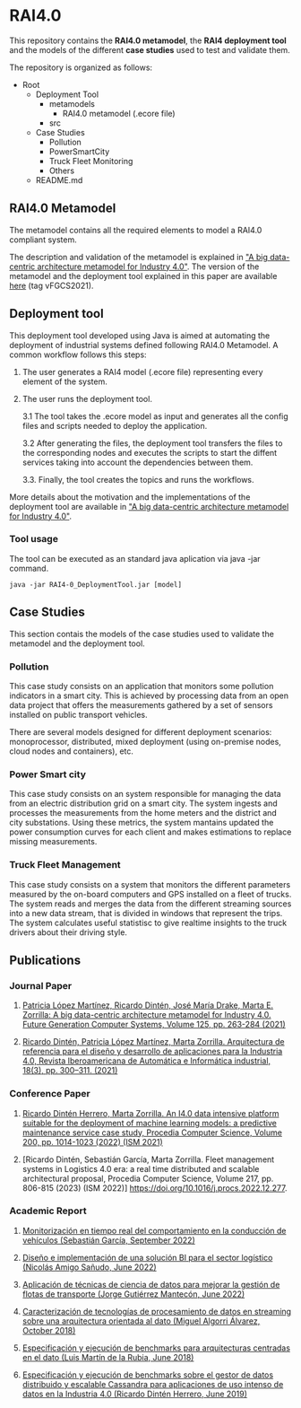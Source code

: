 # RAI4.0
This repository contains the **RAI4.0 metamodel**, the **RAI4 deployment tool** and the models of the different **case studies** used to test and validate them.

The repository is organized as follows:
* Root
    * Deployment Tool
        + metamodels
            - RAI4.0 metamodel (.ecore file)
        + src
    * Case Studies
        + Pollution
        + PowerSmartCity
        + Truck Fleet Monitoring
        + Others
    * README.md

## RAI4.0 Metamodel
The metamodel contains all the required elements to model a RAI4.0 compliant system. 

The description and validation of the metamodel is explained in ["A big data-centric architecture metamodel for Industry 4.0"](https://doi.org/10.1016/j.future.2021.06.020). The version of the metamodel and the deployment tool explained in this paper are available [here](https://github.com/istr-uc/RAI4DeploymentTool/releases/tag/vFGCS2021) (tag vFGCS2021).

## Deployment tool
This deployment tool developed using Java is aimed at automating the deployment of industrial systems defined following RAI4.0 Metamodel. A common workflow follows this steps:
1. The user generates a RAI4 model (.ecore file) representing every element of the system.
2. The user runs the deployment tool.

    3.1 The tool takes the .ecore model as input and generates all the config files and scripts needed to deploy the application.

    3.2 After generating the files, the deployment tool transfers the files to the corresponding nodes and executes the scripts to start the diffent services taking into account the dependencies between them.

    3.3. Finally, the tool creates the topics and runs the workflows.

More details about the motivation and the implementations of the deployment tool are available in ["A big data-centric architecture metamodel for Industry 4.0"](https://doi.org/10.1016/j.future.2021.06.020).

### Tool usage


The tool can be executed as an standard java aplication via java -jar command.

`java -jar RAI4-0_DeploymentTool.jar [model]`


## Case Studies
This section contais the models of the case studies used to validate the metamodel and the deployment tool.
### Pollution
This case study consists on an application that monitors some pollution indicators in a smart city. This is achieved by processing data from an open data project that offers the measurements gathered by a set of sensors installed on public transport vehicles.

There are several models designed for different deployment scenarios: monoprocessor, distributed, mixed deployment (using on-premise nodes, cloud nodes and containers), etc.
### Power Smart city
This case study consists on an system responsible for managing the data from an electric distribution grid on a smart city. The system ingests and processes the measurements from the home meters and the district and city substations. Using these metrics, the system mantains updated the power consumption curves for each client and makes estimations to replace missing measurements.
### Truck Fleet Management
This case study consists on a system that monitors the different parameters measured by the on-board computers and GPS installed on a fleet of trucks. The system reads and merges the data from the different streaming sources into a new data stream, that is divided in windows that represent the trips. The system calculates useful statistisc to give realtime insights to the truck drivers about their driving style.

## Publications

### Journal Paper
1. [Patricia López Martínez, Ricardo Dintén, José María Drake, Marta E. Zorrilla: A big data-centric architecture metamodel for Industry 4.0. Future Generation Computer Systems, Volume 125, pp. 263-284 (2021)](https://doi.org/10.1016/j.future.2021.06.020)

2. [Ricardo Dintén, Patricia López Martínez, Marta Zorrilla. Arquitectura de referencia para el diseño y desarrollo de aplicaciones para la Industria 4.0, Revista Iberoamericana de Automática e Informática industrial, 18(3), pp. 300–311. (2021)](https://polipapers.upv.es/index.php/RIAI/article/view/14532)

### Conference Paper
1. [Ricardo Dintén Herrero, Marta Zorrilla. An I4.0 data intensive platform suitable for the deployment of machine learning models: a predictive maintenance service case study, Procedia Computer Science, Volume 200, pp. 1014-1023 (2022) (ISM 2021)](https://doi.org/10.1016/j.procs.2022.01.300)

2. [Ricardo Dintén, Sebastián García, Marta Zorrilla. Fleet management systems in Logistics 4.0 era: a real time distributed and scalable architectural proposal, Procedia Computer Science, Volume 217, pp. 806-815 (2023) (ISM 2022)] https://doi.org/10.1016/j.procs.2022.12.277.

### Academic Report

1. [Monitorización en tiempo real del comportamiento en la conducción de vehículos (Sebastián García, September 2022)]()

2. [Diseño e implementación de una solución BI para el sector logístico (Nicolás Amigo Sañudo, June 2022)](https://repositorio.unican.es/xmlui/handle/10902/25842)

3. [Aplicación de técnicas de ciencia de datos para mejorar la gestión de flotas de transporte (Jorge Gutiérrez Mantecón, June 2022)](https://repositorio.unican.es/xmlui/handle/10902/25814)

4. [Caracterización de tecnologías de procesamiento de datos en streaming sobre una arquitectura orientada al dato (Miguel Algorri Álvarez, October 2018)](https://repositorio.unican.es/xmlui/handle/10902/16283)

5. [Especificación y ejecución de benchmarks para arquitecturas centradas en el dato (Luis Martín de la Rubia, June 2018)](https://repositorio.unican.es/xmlui/handle/10902/15271)

6. [Especificación y ejecución de benchmarks sobre el gestor de datos distribuido y escalable Cassandra para aplicaciones de uso intenso de datos en la Industria 4.0 (Ricardo Dintén Herrero, June 2019)](https://repositorio.unican.es/xmlui/handle/10902/16866)
